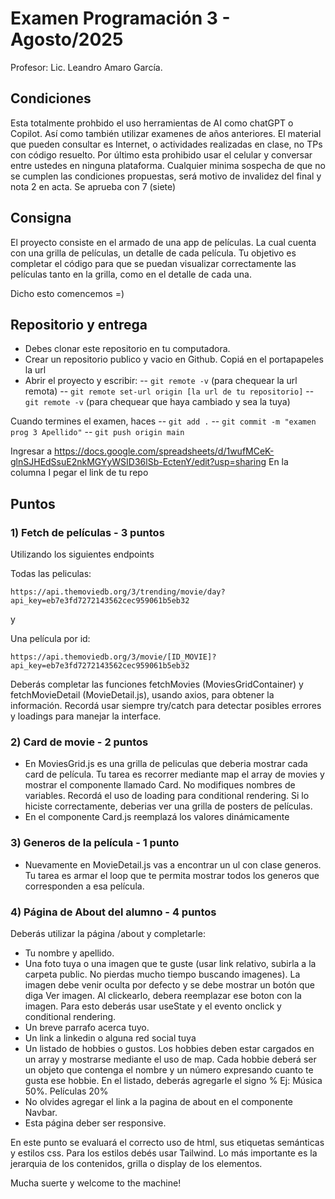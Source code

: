 # Examen Programación 3 - Agosto/2025
Profesor: Lic. Leandro Amaro García.

## Condiciones
Esta totalmente prohbido el uso herramientas de AI como chatGPT o Copilot. Así como también utilizar examenes de años anteriores. El material que pueden consultar es Internet, o actividades realizadas en clase, no TPs con código resuelto.
Por último esta prohibido usar el celular y conversar entre ustedes en ninguna plataforma.
Cualquier minima sospecha de que no se cumplen las condiciones propuestas, será motivo de invalidez del final y nota 2 en acta.
Se aprueba con 7 (siete)

## Consigna
El proyecto consiste en el armado de una app de películas. La cual cuenta con una grilla de películas, un detalle de cada película.
Tu objetivo es completar el código para que se puedan visualizar correctamente las películas tanto en la grilla, como en el detalle de cada una.

Dicho esto comencemos =)

## Repositorio y entrega
- Debes clonar este repositorio en tu computadora.
- Crear un repositorio publico y vacio en Github. Copiá en el portapapeles la url
- Abrir el proyecto y escribir:
-- `` git remote -v `` (para chequear la url remota)
-- `` git remote set-url origin [la url de tu repositorio] ``
-- `` git remote -v `` (para chequear que haya cambiado y sea la tuya)

Cuando termines el examen, haces
-- `` git add . ``
-- `` git commit -m "examen prog 3 Apellido" ``
-- `` git push origin main ``

Ingresar a https://docs.google.com/spreadsheets/d/1wufMCeK-glnSJHEdSsuE2nkMGYyWSID36lSb-EctenY/edit?usp=sharing
En la columna I pegar el link de tu repo


## Puntos

### 1) Fetch de películas - 3 puntos
Utilizando los siguientes endpoints

Todas las peliculas:

``https://api.themoviedb.org/3/trending/movie/day?api_key=eb7e3fd7272143562cec959061b5eb32 ``

y

Una película por id: 

``https://api.themoviedb.org/3/movie/[ID_MOVIE]?api_key=eb7e3fd7272143562cec959061b5eb32 ``


Deberás completar las funciones fetchMovies (MoviesGridContainer) y fetchMovieDetail (MovieDetail.js), usando axios, para obtener la información. Recordá usar siempre try/catch para detectar posibles errores y loadings para manejar la interface. 


### 2) Card de movie - 2 puntos
- En MoviesGrid.js es una grilla de peliculas que deberia mostrar cada card de película. Tu tarea es recorrer mediante map el array de movies y mostrar el componente llamado Card. No modifiques nombres de variables. Recordá el uso de loading para conditional rendering. Si lo hiciste correctamente, deberias ver una grilla de posters de películas.
- En el componente Card.js reemplazá los valores dinámicamente

### 3) Generos de la película - 1 punto
- Nuevamente en MovieDetail.js vas a encontrar un ul con clase generos. Tu tarea es armar el loop que te permita mostrar todos los generos que corresponden a esa película.


### 4) Página de About del alumno - 4 puntos
Deberás utilizar la página /about y completarle:
- Tu nombre y apellido. 
- Una foto tuya o una imagen que te guste (usar link relativo, subirla a la carpeta public. No pierdas mucho tiempo buscando imagenes). 
La imagen debe venir oculta por defecto y se debe mostrar un botón que diga Ver imagen. Al clickearlo, debera reemplazar ese boton con la imagen. Para esto deberás usar useState y el evento onclick y conditional rendering.
- Un breve parrafo acerca tuyo.
- Un link a linkedin o alguna red social tuya
- Un listado de hobbies o gustos. Los hobbies deben estar cargados en un array y mostrarse mediante el uso de map. Cada hobbie deberá ser un objeto que contenga el nombre y un número expresando cuanto te gusta ese hobbie. En el listado, deberás agregarle el signo % Ej: Música 50%. Películas 20%
- No olvides agregar el link a la pagina de about en el componente Navbar.
- Esta página deber ser responsive.

En este punto se evaluará el correcto uso de html, sus etiquetas semánticas y estilos css. Para los estilos debés usar Tailwind. 
Lo más importante es la jerarquia de los contenidos, grilla o display de los elementos.



Mucha suerte y welcome to the machine!